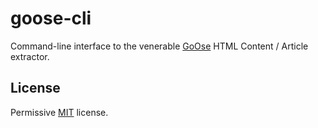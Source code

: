 # goose-cli

Command-line interface to the venerable [GoOse](https://github.com/jaytaylor/GoOse) HTML Content / Article extractor.


## License

Permissive [MIT](LICENSE) license.

